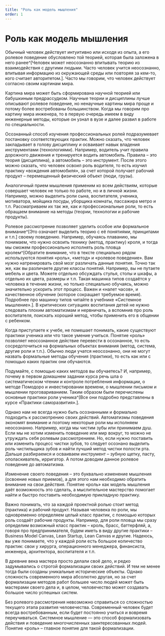 ```yaml
---
title: "Роль как модель мышления"
order: 1
---
```


# Роль как модель мышления

Обычный человек действует интуитивно или исходя из опыта, а его ролевое поведение обусловлено той теорией, которая была заложена в него ранее^[Человек может неосознанно впитывать теорию из взаимодействия с другими людьми. Часто человек учится неосознанно, впитывая информацию из окружающей среды или повторяя за кем-то, кого считает авторитетом.]. Часто мы говорим, что человек действует согласно своим картинам мира.

Картина мира может быть сформирована научной теорией или бабушкиным предрассудком. Научные теории и дисциплины лучше описывают ролевое поведение, но ненаучные картины мира проще и потому более востребованы большинством. Когда мы говорим про картину мира инженера, то в первую очередь имеем в виду инженерные методы, которые он узнал в вузе и далее развил в работе по специальности.

Осознанный способ изучения профессиональных ролей подразумевает постановку соответствующих практик. Можно сказать, что человек закладывает в голову дисциплину и осваивает навык владения инструментами (технологиями). Например, водитель учит правила дорожного движения и тренируется водить автомобиль. Правила – это теория (дисциплина), а автомобиль – это инструмент. После этого можно сказать, что человек освоил роль водителя, то есть изучил практику «вождения автомобиля», за счет которой получает рабочий продукт – перемещенный физический объект (люди, грузы).

Аналогичный прием мышления применим ко всем действиям, которые совершает человек не только по работе, но и в личной жизни. Например, можно выделить роли сына, воспитателя, ученика, мотиватора, мойщика посуды, уборщика комнаты, пассажира метро и т.п. Рассматриваем их так же, как и профессиональные роли, то есть обращаем внимание на методы (теории, технологии и рабочие продукты).

Ролевое рассмотрение позволяет уделить особое или формальное внимание^[Это означает выделить теорию с её понятиями, принципами и т.п.] своему поведению. Например, обучаясь плаванию, мы понимаем, что нужно освоить технику (метод, практику) кроля, и тогда мы сможем профессионально исполнять роль пловца кролем^[Обратите внимание, что в тексте специально рядом используются понятия «роль», «метод» и «ролевое поведение». Вам нужно натренировать свой мозг различать данные понятия. Точно так же, как вы различаете другие классы понятий. Например, вы не путаете мебель и цвета. Можете отдельно обсуждать стулья, столы и шкафы, а отдельно их цвета, размеры и т.п. Такая машинка типов создаётся у человека в течение жизни, но только специально обучаясь, можно значительно ускорить этот процесс. Важен и «налет часов», и качественное обучение (которое сокращает требуемое время). Подробнее про машинку типов читайте в учебнике «Системное мышление».]. В критических ситуациях воспитания детей не нужно следовать плохим автоматизмам и нервничать, а вспомнив про роль воспитателя, поискать хороший метод, чтобы применить его в общении с ребенком.

Когда приступаете к учебе, не помешает понимать, какие существуют практики ученика или что такое умение учиться. Понятие «роль» позволяет неосознанное действие перевести в осознанное, то есть сосредоточиться на формальных объектах внимания (метод, система, другие роли и т.п.). Обычно люди учатся неосознанно, они не могут назвать формальные методы обучения (практики), то есть как или с помощью каких практик они обучаются.

Подумайте, с помощью каких методов вы обучаетесь? И, например, почему в первом домашнем задании курса речь шла о систематическом чтении и контроле потребления информации, о методе Помодоро и инвестировании времени, о мышлении письмом и мышлении проговариванием. Таким образом были перечислены основные практики роли ученика^[Все они подробно представлены в курсе «Практики саморазвития».].

Однако нам не всегда нужно быть осознанными и формально подходить к рассмотрению своих действий. Автоматизмы поведения экономят внимание и поэтому некоторые роли мы исполняем неосознанно. Например, когда мы чистим зубы или принимаем душ. Если мы не хотим изменить поведение или мир вокруг, то можно не утруждать себя ролевым рассмотрением. Но, если нужно поставить или изменить процесс чистки зубов, то следует осознано выделить роль чистильщика зубов и найти лучший метод чистки полости рта. Дальше разбираемся и осваиваем инструмент – зубную щетку, пасту, ополаскиватель, ирригатор. А потом доводим данное ролевое поведение до автоматизма.

Изменение своего поведения – это буквально изменение мышления (освоение новых приемов), а для этого нам необходимо обратить внимание на свои действия. Понятие «роль» как модель мышления даёт возможность это сделать, а мыслительное мастерство помогает найти и быстро поставить необходимую прикладную практику.

Важно понимать, что за каждой проектной ролью стоит метод (практика) и рабочий продукт. Называя человека по роли, мы одновременно определяем целый класс практик, с помощью которых роль создаёт рабочие продукты. Например, для роли пловца мы сразу определим возможный класс практик – кроль, брасс, баттерфляй, а, говоря про предпринимателя, будем иметь в виду другие практики – Business Model Canvas, Lean Startup, Lean Canvas и другие. Надеюсь, вы уже понимаете, что у каждой роли есть большое количество практик: свои у хирурга, операционного менеджера, финансиста, инженера, архитектора, воспитателя и т.п.

В древние века мастера просто делали своё дело, и редко задумывались о строгой формализации своих действий. И тем не менее тогда были созданы уникальные исторические объекты. Однако сложность современного мира абсолютно другая, но за счет формализации методов работ большее число людей может быть мастерами своего дела и, в целом, человечество может создавать большое число успешных систем.

Без ролевого рассмотрения невозможно справиться со сложностью текущего этапа развития человечества. Современный человек будет всегда востребованным, если будет постоянно учиться и вовремя переучиваться. Системное мышление — это способ формализовать действия и поведение многочисленных заинтересованных людей. Понятие «роль» – главное понятие для такой формализации.

